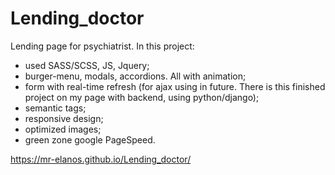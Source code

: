 # Lending_doctor

Lending page for psychiatrist. In this project:
- used SASS/SCSS, JS, Jquery;
- burger-menu, modals, accordions. All with animation;
- form with real-time refresh (for ajax using in future. There is this finished project on my page with backend, using python/django);
- semantic tags;
- responsive design;
- optimized images;
- green zone google PageSpeed.

https://mr-elanos.github.io/Lending_doctor/
